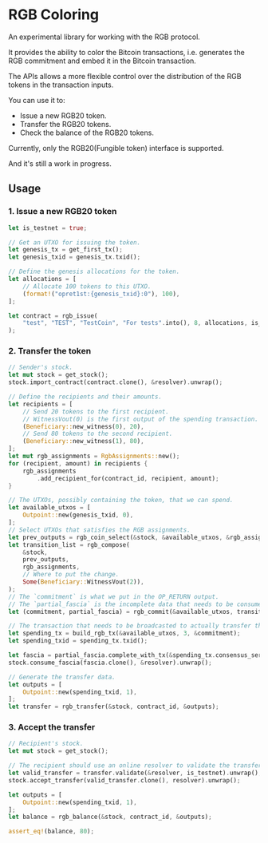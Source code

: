 # RGB Coloring

An experimental library for working with the RGB protocol.

It provides the ability to color the Bitcoin transactions, i.e. generates the RGB commitment and embed it in the Bitcoin transaction.

The APIs allows a more flexible control over the distribution of the RGB tokens in the transaction inputs.

You can use it to:
- Issue a new RGB20 token.
- Transfer the RGB20 tokens.
- Check the balance of the RGB20 tokens.

Currently, only the RGB20(Fungible token) interface is supported.

And it's still a work in progress.

## Usage

### 1. Issue a new RGB20 token
```rust
let is_testnet = true;

// Get an UTXO for issuing the token.
let genesis_tx = get_first_tx();
let genesis_txid = genesis_tx.txid();

// Define the genesis allocations for the token.
let allocations = [
    // Allocate 100 tokens to this UTXO.
    (format!("opret1st:{genesis_txid}:0"), 100),
];

let contract = rgb_issue(
    "test", "TEST", "TestCoin", "For tests".into(), 8, allocations, is_testnet,
);
```

### 2. Transfer the token
```rust
// Sender's stock.
let mut stock = get_stock();
stock.import_contract(contract.clone(), &resolver).unwrap();

// Define the recipients and their amounts.
let recipients = [
    // Send 20 tokens to the first recipient.
    // WitnessVout(0) is the first output of the spending transaction.
    (Beneficiary::new_witness(0), 20),
    // Send 80 tokens to the second recipient.
    (Beneficiary::new_witness(1), 80),
];
let mut rgb_assignments = RgbAssignments::new();
for (recipient, amount) in recipients {
    rgb_assignments
        .add_recipient_for(contract_id, recipient, amount);
}

// The UTXOs, possibly containing the token, that we can spend.
let available_utxos = [
    Outpoint::new(genesis_txid, 0),
];
// Select UTXOs that satisfies the RGB assignments.
let prev_outputs = rgb_coin_select(&stock, &available_utxos, &rgb_assignments);
let transition_list = rgb_compose(
    &stock,
    prev_outputs,
    rgb_assignments,
    // Where to put the change.
    Some(Beneficiary::WitnessVout(2)),
);
// The `commitment` is what we put in the OP_RETURN output.
// The `partial_fascia` is the incomplete data that needs to be consumed by the stock.
let (commitment, partial_fascia) = rgb_commit(&available_utxos, transition_list);

// The transaction that needs to be broadcasted to actually transfer the token.
let spending_tx = build_rgb_tx(&available_utxos, 3, &commitment);
let spending_txid = spending_tx.txid();

let fascia = partial_fascia.complete_with_tx(&spending_tx.consensus_serialize());
stock.consume_fascia(fascia.clone(), &resolver).unwrap();

// Generate the transfer data.
let outputs = [
    Outpoint::new(spending_txid, 1),
];
let transfer = rgb_transfer(&stock, contract_id, &outputs);
```

### 3. Accept the transfer
```rust
// Recipient's stock.
let mut stock = get_stock();

// The recipient should use an online resolver to validate the transfer.
let valid_transfer = transfer.validate(&resolver, is_testnet).unwrap();
stock.accept_transfer(valid_transfer.clone(), resolver).unwrap();

let outputs = [
    Outpoint::new(spending_txid, 1),
];
let balance = rgb_balance(&stock, contract_id, &outputs);

assert_eq!(balance, 80);
```
